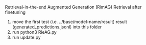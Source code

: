 Retrieval-in-the-end Augmented Generation (RimAG)
Retrieval after finetuning

1. move the first test (i.e. ../base/model-name/result) result (generated_predictions.jsonl) into this folder
2. run python3 RieAG.py
3. run update.py